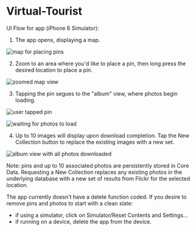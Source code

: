 # Virtual-Tourist
UI Flow for app (iPhone 6 Simulator):

1) The app opens, displaying a map.

![map for placing pins](README_images/VirtualTourist_1-Map.png "Map for placing pins in the areas where you'd like to get publicly available Flickr photos.")


2) Zoom to an area where you'd like to place a pin, then long press the desired location to place a pin.

![zoomed map view](README_images/VirtualTourist_2-PlacePin.png "Zoomed map view with pin in place.")


3) Tapping the pin segues to the "album" view, where photos begin loading.

![user tapped pin](README_images/VirtualTourist_3-TapPinLoadPhotos.png "Map segues to album view, showing photos loading.")

![waiting for photos to load](README_images/VirtualTourist_3a-LoadingProgress.png "Activity indicators reflect ongoing downloads, and New Collection button is disabled.")


4) Up to 10 images will display upon download completion. Tap the New Collection button to replace the existing images with a new set.

![album view with all photos downloaded](README_images/VirtualTourist_4-PhotosLoaded.png "Album view showing up to 10 results for pin location.")

Note: pins and up to 10 associated photos are persistently stored in Core Data. Requesting a New Collection replaces any existing photos in the underlying database with a new set of results from Flickr for the selected location.

The app currently doesn't have a delete function coded. If you desire to remove pins and photos to start with a clean slate:
- if using a simulator, click on Simulator/Reset Contents and Settings...
- if running on a device, delete the app from the device.

